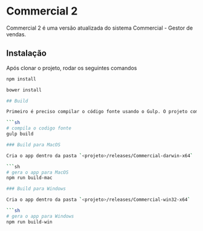 # Commercial 2

Commercial 2 é uma versão atualizada do sistema Commercial - Gestor de vendas.

## Instalação

Após clonar o projeto, rodar os seguintes comandos

```sh
npm install

bower install

## Build

Primeiro é preciso compilar o código fonte usando o Gulp. O projeto compilado é copiado para a pasta `<projeto>/www`

```sh
# compila o codigo fonte
gulp build

### Build para MacOS

Cria o app dentro da pasta `<projeto>/releases/Commercial-darwin-x64`

```sh
# gera o app para MacOS
npm run build-mac

### Build para Windows

Cria o app dentro da pasta `<projeto>/releases/Commercial-win32-x64`

```sh
# gera o app para Windows
npm run build-win